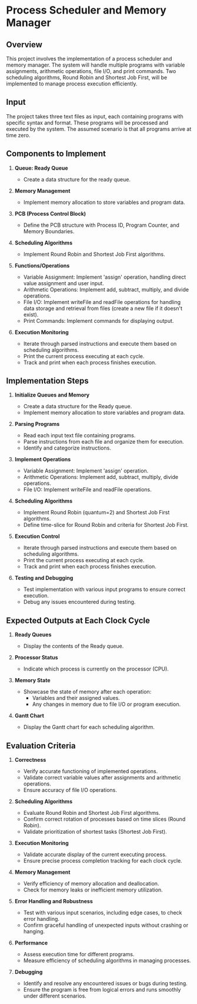 # Process Scheduler and Memory Manager

## Overview

This project involves the implementation of a process scheduler and memory manager. The system will handle multiple programs with variable assignments, arithmetic operations, file I/O, and print commands. Two scheduling algorithms, Round Robin and Shortest Job First, will be implemented to manage process execution efficiently.

## Input

The project takes three text files as input, each containing programs with specific syntax and format. These programs will be processed and executed by the system. The assumed scenario is that all programs arrive at time zero.

## Components to Implement

1. **Queue: Ready Queue**
   - Create a data structure for the ready queue.

2. **Memory Management**
   - Implement memory allocation to store variables and program data.

3. **PCB (Process Control Block)**
   - Define the PCB structure with Process ID, Program Counter, and Memory Boundaries.

4. **Scheduling Algorithms**
   - Implement Round Robin and Shortest Job First algorithms.

5. **Functions/Operations**
   - Variable Assignment: Implement 'assign' operation, handling direct value assignment and user input.
   - Arithmetic Operations: Implement add, subtract, multiply, and divide operations.
   - File I/O: Implement writeFile and readFile operations for handling data storage and retrieval from files (create a new file if it doesn't exist).
   - Print Commands: Implement commands for displaying output.

6. **Execution Monitoring**
   - Iterate through parsed instructions and execute them based on scheduling algorithms.
   - Print the current process executing at each cycle.
   - Track and print when each process finishes execution.

## Implementation Steps

1. **Initialize Queues and Memory**
   - Create a data structure for the Ready queue.
   - Implement memory allocation to store variables and program data.

2. **Parsing Programs**
   - Read each input text file containing programs.
   - Parse instructions from each file and organize them for execution.
   - Identify and categorize instructions.

3. **Implement Operations**
   - Variable Assignment: Implement 'assign' operation.
   - Arithmetic Operations: Implement add, subtract, multiply, divide operations.
   - File I/O: Implement writeFile and readFile operations.

4. **Scheduling Algorithms**
   - Implement Round Robin (quantum=2) and Shortest Job First algorithms.
   - Define time-slice for Round Robin and criteria for Shortest Job First.

5. **Execution Control**
   - Iterate through parsed instructions and execute them based on scheduling algorithms.
   - Print the current process executing at each cycle.
   - Track and print when each process finishes execution.

6. **Testing and Debugging**
   - Test implementation with various input programs to ensure correct execution.
   - Debug any issues encountered during testing.

## Expected Outputs at Each Clock Cycle

1. **Ready Queues**
   - Display the contents of the Ready queue.

2. **Processor Status**
   - Indicate which process is currently on the processor (CPU).

3. **Memory State**
   - Showcase the state of memory after each operation:
     - Variables and their assigned values.
     - Any changes in memory due to file I/O or program execution.

4. **Gantt Chart**
   - Display the Gantt chart for each scheduling algorithm.

## Evaluation Criteria

1. **Correctness**
   - Verify accurate functioning of implemented operations.
   - Validate correct variable values after assignments and arithmetic operations.
   - Ensure accuracy of file I/O operations.

2. **Scheduling Algorithms**
   - Evaluate Round Robin and Shortest Job First algorithms.
   - Confirm correct rotation of processes based on time slices (Round Robin).
   - Validate prioritization of shortest tasks (Shortest Job First).

3. **Execution Monitoring**
   - Validate accurate display of the current executing process.
   - Ensure precise process completion tracking for each clock cycle.

4. **Memory Management**
   - Verify efficiency of memory allocation and deallocation.
   - Check for memory leaks or inefficient memory utilization.

5. **Error Handling and Robustness**
   - Test with various input scenarios, including edge cases, to check error handling.
   - Confirm graceful handling of unexpected inputs without crashing or hanging.

6. **Performance**
   - Assess execution time for different programs.
   - Measure efficiency of scheduling algorithms in managing processes.

7. **Debugging**
   - Identify and resolve any encountered issues or bugs during testing.
   - Ensure the program is free from logical errors and runs smoothly under different scenarios.
